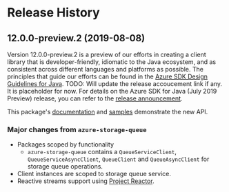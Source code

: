 # Release History

## 12.0.0-preview.2 (2019-08-08)
Version 12.0.0-preview.2 is a preview of our efforts in creating a client library that is developer-friendly, idiomatic to the Java ecosystem, and as consistent across different languages and platforms as possible. The principles that guide our efforts can be found in the [Azure SDK Design Guidelines for Java](https://azuresdkspecs.z5.web.core.windows.net/JavaSpec.html).
TODO: Will update the release accoucement link if any. It is placeholder for now.
For details on the Azure SDK for Java (July 2019 Preview) release, you can refer to the [release announcement](https://aka.ms/azure-sdk-preview1-java).

This package's
[documentation](https://github.com/Azure/azure-sdk-for-java/blob/master/sdk/storage/azure-storage-queue/README.md)
and
[samples](https://github.com/Azure/azure-sdk-for-java/tree/master/sdk/storage/azure-storage-queue/src/samples/java/com/azure/storage/queue)
demonstrate the new API.

### Major changes from `azure-storage-queue`
- Packages scoped by functionality
    - `azure-storage-queue` contains a `QueueServiceClient`, `QueueServiceAsyncClient`, `QueueClient` and `QueueAsyncClient` for storage queue operations.
- Client instances are scoped to storage queue service.
- Reactive streams support using [Project Reactor](https://projectreactor.io/).
  
